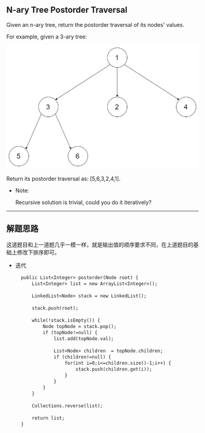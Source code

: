 ## N-ary Tree Postorder Traversal

Given an n-ary tree, return the postorder traversal of its nodes' values.

For example, given a 3-ary tree:

![树表](https://github.com/nemolpsky/algorithm/raw/master/file/image//1.png)
 

Return its postorder traversal as: [5,6,3,2,4,1].

 
- Note:

  Recursive solution is trivial, could you do it iteratively?

---

## 解题思路

这道题目和上一道题几乎一模一样，就是输出值的顺序要求不同，在上道题目的基础上修改下排序即可。
- 迭代

  ```
    public List<Integer> postorder(Node root) {
        List<Integer> list = new ArrayList<Integer>();
    	
    	LinkedList<Node> stack = new LinkedList();
    	
    	stack.push(root);
    	
    	while(!stack.isEmpty()) {
    		Node topNode = stack.pop();
    		if (topNode!=null) {
				list.add(topNode.val);
			
				List<Node> children  = topNode.children;
				if (children!=null) {
					for(int i=0;i<=children.size()-1;i++) {
						stack.push(children.get(i));
					}
				}
    		}
    	}
    	
    	Collections.reverse(list);
    	
    	return list;
    }
  ```